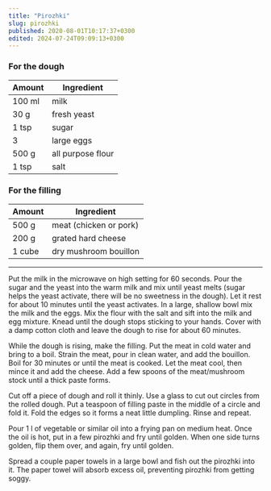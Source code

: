 ```yaml
---
title: "Pirozhki"
slug: pirozhki
published: 2020-08-01T10:17:37+0300
edited: 2024-07-24T09:09:13+0300
---
```


### For the dough

 Amount | Ingredient
 ------ | ------
 100 ml | milk
 30 g   | fresh yeast
 1 tsp  | sugar
 3      | large eggs
 500 g  | all purpose flour
 1 tsp  | salt

### For the filling

 Amount | Ingredient
 ------ | ------
 500 g  | meat (chicken or pork)
 200 g  | grated hard cheese
 1 cube | dry mushroom bouillon

 ---

Put the milk in the microwave on high setting for 60 seconds. Pour the sugar and the yeast into the warm milk and mix until yeast melts (sugar helps the yeast activate, there will be no sweetness in the dough). Let it rest for about 10 minutes until the yeast activates. In a large, shallow bowl mix the milk and the eggs. Mix the flour with the salt and sift into the milk and egg mixture. Knead until the dough stops sticking to your hands. Cover with a damp cotton cloth and leave the dough to rise for about 60 minutes.

While the dough is rising, make the filling. Put the meat in cold water and bring to a boil. Strain the meat, pour in clean water, and add the bouillon. Boil for 30 minutes or until the meat is cooked. Let the meat cool, then mince it and add the cheese. Add a few spoons of the meat/mushroom stock until a thick paste forms.

Cut off a piece of dough and roll it thinly. Use a glass to cut out circles from the rolled dough. Put a teaspoon of filling paste in the middle of a circle and fold it. Fold the edges so it forms a neat little dumpling. Rinse and repeat.

Pour 1 l of vegetable or similar oil into a frying pan on medium heat. Once the oil is hot, put in a few pirozhki and fry until golden. When one side turns golden, flip them over, and again, fry until golden.

Spread a couple paper towels in a large bowl and fish out the pirozhki into it. The paper towel will absorb excess oil, preventing pirozhki from getting soggy.
